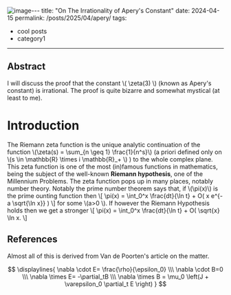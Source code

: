 ![image](https://github.com/akroitor/akroitor.github.io/assets/166975050/223270d7-f233-4163-ba30-cae9c7048ecf)---
title: "On The Irrationality of Apery's Constant"
date: 2024-04-15
permalink: /posts/2025/04/apery/
tags:
  - cool posts
  - category1
---

Abstract
-----
I will discuss the proof that the constant \\( \zeta(3) \\) (known as Apery's constant) is irrational. The proof is quite bizarre and somewhat mystical (at least to me).

Introduction
=====
The Riemann zeta function is the unique analytic continuation of the function \\(\zeta(s) = \sum_\{n \geq 1\} \frac{1}{n^s}\\) (a priori defined only on \\(s \in \mathbb{R} \times i \mathbb{R}_+ \\) ) to the whole complex plane. This zeta function is one of the most (in)famous functions in mathematics, being the subject of the well-known **Riemann hypothesis**, one of the Millennium Problems. The zeta function pops up in many places, notably number theory. Notably the prime number theorem says that, if \\(\pi(x)\\) is the prime ounting function then \\[ \pi(x) = \int_0^x \frac{dt}{\ln t} + O( x e^{-a \sqrt{\ln x}} ) \\] for some \\(a>0 \\). If however the Riemann Hypothesis holds then we get a stronger \\[ \pi(x) = \int_0^x \frac{dt}{\ln t} + O( \sqrt{x} \ln x. \\]

References
-----
Almost all of this is derived from Van de Poorten's article on the matter. 

$$
\displaylines{
\nabla \cdot E= \frac{\rho}{\epsilon_0} \\\
\nabla \cdot B=0 \\\
\nabla \times E= -\partial_tB \\\
\nabla \times B  = \mu_0 \left(J + \varepsilon_0 \partial_t E \right)
}
$$
